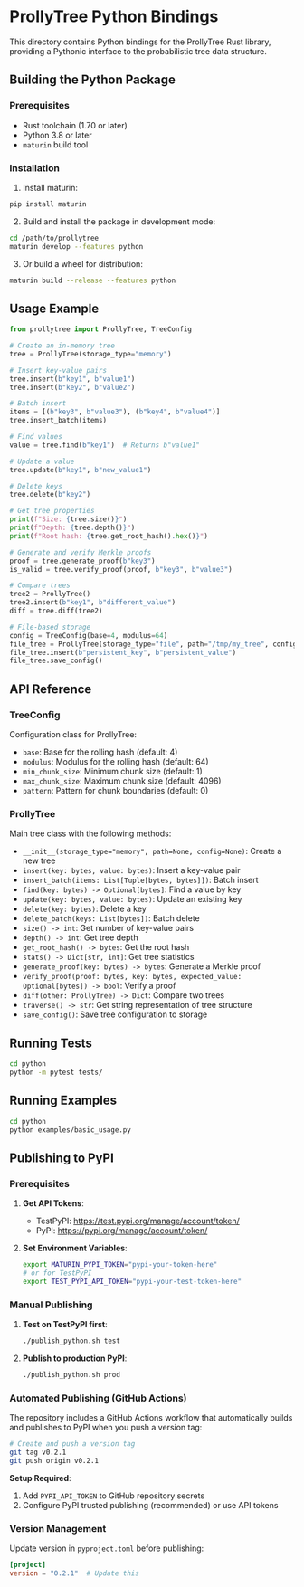 # ProllyTree Python Bindings

This directory contains Python bindings for the ProllyTree Rust library, providing a Pythonic interface to the probabilistic tree data structure.

## Building the Python Package

### Prerequisites

- Rust toolchain (1.70 or later)
- Python 3.8 or later
- `maturin` build tool

### Installation

1. Install maturin:
```bash
pip install maturin
```

2. Build and install the package in development mode:
```bash
cd /path/to/prollytree
maturin develop --features python
```

3. Or build a wheel for distribution:
```bash
maturin build --release --features python
```

## Usage Example

```python
from prollytree import ProllyTree, TreeConfig

# Create an in-memory tree
tree = ProllyTree(storage_type="memory")

# Insert key-value pairs
tree.insert(b"key1", b"value1")
tree.insert(b"key2", b"value2")

# Batch insert
items = [(b"key3", b"value3"), (b"key4", b"value4")]
tree.insert_batch(items)

# Find values
value = tree.find(b"key1")  # Returns b"value1"

# Update a value
tree.update(b"key1", b"new_value1")

# Delete keys
tree.delete(b"key2")

# Get tree properties
print(f"Size: {tree.size()}")
print(f"Depth: {tree.depth()}")
print(f"Root hash: {tree.get_root_hash().hex()}")

# Generate and verify Merkle proofs
proof = tree.generate_proof(b"key3")
is_valid = tree.verify_proof(proof, b"key3", b"value3")

# Compare trees
tree2 = ProllyTree()
tree2.insert(b"key1", b"different_value")
diff = tree.diff(tree2)

# File-based storage
config = TreeConfig(base=4, modulus=64)
file_tree = ProllyTree(storage_type="file", path="/tmp/my_tree", config=config)
file_tree.insert(b"persistent_key", b"persistent_value")
file_tree.save_config()
```

## API Reference

### TreeConfig

Configuration class for ProllyTree:

- `base`: Base for the rolling hash (default: 4)
- `modulus`: Modulus for the rolling hash (default: 64)
- `min_chunk_size`: Minimum chunk size (default: 1)
- `max_chunk_size`: Maximum chunk size (default: 4096)
- `pattern`: Pattern for chunk boundaries (default: 0)

### ProllyTree

Main tree class with the following methods:

- `__init__(storage_type="memory", path=None, config=None)`: Create a new tree
- `insert(key: bytes, value: bytes)`: Insert a key-value pair
- `insert_batch(items: List[Tuple[bytes, bytes]])`: Batch insert
- `find(key: bytes) -> Optional[bytes]`: Find a value by key
- `update(key: bytes, value: bytes)`: Update an existing key
- `delete(key: bytes)`: Delete a key
- `delete_batch(keys: List[bytes])`: Batch delete
- `size() -> int`: Get number of key-value pairs
- `depth() -> int`: Get tree depth
- `get_root_hash() -> bytes`: Get the root hash
- `stats() -> Dict[str, int]`: Get tree statistics
- `generate_proof(key: bytes) -> bytes`: Generate a Merkle proof
- `verify_proof(proof: bytes, key: bytes, expected_value: Optional[bytes]) -> bool`: Verify a proof
- `diff(other: ProllyTree) -> Dict`: Compare two trees
- `traverse() -> str`: Get string representation of tree structure
- `save_config()`: Save tree configuration to storage

## Running Tests

```bash
cd python
python -m pytest tests/
```

## Running Examples

```bash
cd python
python examples/basic_usage.py
```

## Publishing to PyPI

### Prerequisites

1. **Get API Tokens**:
   - TestPyPI: https://test.pypi.org/manage/account/token/
   - PyPI: https://pypi.org/manage/account/token/

2. **Set Environment Variables**:
   ```bash
   export MATURIN_PYPI_TOKEN="pypi-your-token-here"
   # or for TestPyPI
   export TEST_PYPI_API_TOKEN="pypi-your-test-token-here"
   ```

### Manual Publishing

1. **Test on TestPyPI first**:
   ```bash
   ./publish_python.sh test
   ```

2. **Publish to production PyPI**:
   ```bash
   ./publish_python.sh prod
   ```

### Automated Publishing (GitHub Actions)

The repository includes a GitHub Actions workflow that automatically builds and publishes to PyPI when you push a version tag:

```bash
# Create and push a version tag
git tag v0.2.1
git push origin v0.2.1
```

**Setup Required**:
1. Add `PYPI_API_TOKEN` to GitHub repository secrets
2. Configure PyPI trusted publishing (recommended) or use API tokens

### Version Management

Update version in `pyproject.toml` before publishing:
```toml
[project]
version = "0.2.1"  # Update this
```